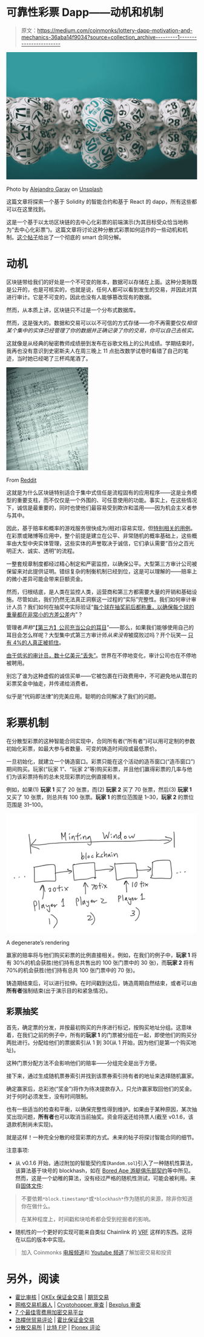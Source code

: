 # 可靠性彩票 Dapp——动机和机制

> 原文：<https://medium.com/coinmonks/lottery-dapp-motivation-and-mechanics-36aba14f9034?source=collection_archive---------1----------------------->

![](img/1dfbaf8ca49034627dd4ec7198996bb7.png)

Photo by [Alejandro Garay](https://unsplash.com/@chinitogaray?utm_source=unsplash&utm_medium=referral&utm_content=creditCopyText) on [Unsplash](https://unsplash.com/s/photos/lottery?utm_source=unsplash&utm_medium=referral&utm_content=creditCopyText)

这篇文章将探索一个基于 Solidity 的智能合约和基于 React 的 dapp，所有这些都可以在这里找到。

这是一个基于以太坊区块链的去中心化彩票的前端演示(为其目标受众恰当地称为“去中心化彩票”)。这篇文章将讨论这种分散式彩票如何运作的一些动机和机制。[这个帖子](/p/6f67e50739a3)给出了一个彻底的 smart 合同分解。

# 动机

区块链带给我们的好处是一个不可变的账本，数据可以存储在上面。这种分类账既是公开的，也是可核实的，也就是说，任何人都可以看到发生的交易，并因此对其进行审计。它是不可变的，因此也没有人能够篡改现有的数据。

然而，从本质上讲，区块链只不过是一个分布式数据库。

然而，这是强大的。数据和交易可以以不可信的方式存储——你不再需要仅仅*相信某个集中的实体已经管理了你的数据并正确记录了你的交易，你可以自己去核实。*

这就像是从经典的秘密教师成绩册到发布在谷歌文档上的公共成绩。学期结束时，我再也没有意识到史密斯夫人在周三晚上 11 点批改数学试卷时看错了自己的笔迹，当时她已经喝了三杯鸡尾酒了。

![](img/3f8b6821cf3d4c08e8481a79f43adeb9.png)

From [Reddit](https://www.reddit.com/r/nostalgia/comments/rkmfr9/teachers_grade_book/)

这就是为什么区块链特别适合于集中式信任是流程固有的应用程序——这是业务模型的重要支柱，而不仅仅是一个外围的、可任意使用的功能。事实上，在这些情况下，诚信是最重要的，同时也使他们最容易受到欺诈和滥用——因为机会主义者参与其中。

因此，基于赔率和概率的游戏服务很快成为(相对)容易实现，但[特别相关的用例](https://ethereum.org/en/whitepaper/)。在彩票或赌博等应用中，整个前提是建立在公平、非常随机的概率基础上，这些概率由大型中央实体管理，这些实体的声誉取决于诚信，它们承认需要“百分之百光明正大、诚实、透明”的流程。

一整套规章制度都经过精心制定和严密监控，以确保公平。大型第三方审计公司被保留来对此提供证明。错综复杂的制衡机制已经到位，这是可以理解的——赔率上的微小差异可能会带来巨额资金。

然而，归根结底，是人类在监控人类，运营商和第三方都需要大量的开销和基础设施。尽管如此，我们仍然无法真正洞察这一过程的“实际”完整性。我们如何审计审计人员？我们如何在抽奖中实际验证“[每个球在抽奖前后都称重，以确保每个球的重量都在非常小的方差公差](https://www.powerball.ca/news/lottery-draw-auditing)内”？

管理者*声称*“[【第三方】公司充当公众的耳目](https://www.powerball.ca/news/lottery-draw-auditing)”——那么，如果我们能够使用自己的耳目会怎么样呢？大型集中式第三方审计师*从来没有*被腐败过吗？开个玩笑— [只有 4%的人真正被抓住](https://fortune.com/2020/07/02/auditing-accounting-corporate-fraud/)。

[由于低劣的审计员，数十亿美元“丢失”](https://www.nytimes.com/2002/01/15/business/enron-s-collapse-the-auditors-who-s-keeping-the-accountants-accountable.html)。世界在不停地变化，审计公司也在不停地被聘用。

别忘了谁为这种虚假的诚信买单——它被包裹在行政费用中，不可避免地从潜在的彩票奖金中抽走，并传递给消费者。

似乎是“代码即法律”的完美应用。聪明的合同解决了我们的问题。

# 彩票机制

在分散型彩票的这种智能合同实现中，合同所有者(“所有者”)可以用可定制的参数初始化彩票，如最大参与者数量、可变的铸造时间段或最低票价。

一旦初始化，就建立一个铸造窗口。彩票只能在这个活动的造币窗口(“造币窗口”)期间购买。玩家(“玩家 1”、“玩家 2”等)购买彩票，并且他们赢得彩票的几率与他们为该彩票持有的总未兑现彩票的比例直接相关。

例如，如果(1) **玩家 1** 买了 20 张票，而(2) **玩家 2** 买了 70 张票，然后(3) **玩家 1** 又买了 10 张票，则总共有 100 张票。**玩家 1** 的票位范围是 1–30，**玩家 2** 的票位范围是 31–100。

![](img/5e7d85bb5f43f366e19863783488a5d4.png)

A degenerate’s rendering

赢家的赔率将与他们购买彩票的比例直接相关。例如，在我们的例子中，**玩家 1** 将有 30%的机会获胜(他们持有总共售出的 100 张门票中的 30 张)，而**玩家 2** 将有 70%的机会获胜(他们持有总共 100 张门票中的 70 张)。

铸造期结束后，可以进行拉伸。在时间戳到达后，铸造周期自然结束，或者可以由**所有者**强制结束(出于演示目的和紧急情况)。

## 彩票抽奖

首先，确定票的分发，并按最初购买的升序进行标记，按购买地址分组。这意味着，在我们之前的例子中，所有的**玩家 1** 的门票被分组在一起，即使他们的购买分两批进行。分配给他们的票据索引从 1 到 30(从 1 开始，因为他们是第一个购买地址)。

这种门票分配方法不会影响他们的赔率——分组完全是出于方便。

接下来，通过生成随机票券索引并找到该票券索引持有者的地址来选择随机赢家。

确定赢家后，总彩池(“奖金”)将作为待决提款存入，只允许赢家取回他们的奖金。对于何时必须发生，没有时间限制。

也有一些适当的检查和平衡，以确保完整性得到维护。如果由于某种原因，某次抽奖出现问题，**所有者**也可以取消当前抽奖。资金将返还给持票人(截至 v0.1.6，该退款机制尚未实现)。

就是这样！一种完全分散的经营彩票的方式。未来的帖子将探讨智能合同的细节。

注意事项:

*   从 v0.1.6 开始，通过附加的智能契约库(`Random.sol`)引入了一种随机性算法，该算法基于块号的 blockhash，如在 [Bored Ape 游艇俱乐部契约](https://etherscan.io/address/0xbc4ca0eda7647a8ab7c2061c2e118a18a936f13d#code)等中所见。然而，这是一个幼稚的算法，没有经过严格的随机性测试，可能会被利用。来自[固体文件](https://docs.soliditylang.org/en/latest/units-and-global-variables.html):

> 不要依赖`*block.timestamp*`或`*blockhash*`作为随机的来源，除非你知道你在做什么。
> 
> 在某种程度上，时间戳和块哈希都会受到挖掘者的影响。

*   随机性的一个更好的实现可能来自类似 Chainlink 的 [VRF](https://docs.chain.link/docs/chainlink-vrf/) 这样的东西。这将在以后的版本中实现。

> 加入 Coinmonks [电报频道](https://t.me/coincodecap)和 [Youtube 频道](https://www.youtube.com/c/coinmonks/videos)了解加密交易和投资

# 另外，阅读

*   [霍比审核](https://coincodecap.com/huobi-review) | [OKEx 保证金交易](https://coincodecap.com/okex-margin-trading) | [期货交易](https://coincodecap.com/futures-trading)
*   [网格交易机器人](https://coincodecap.com/grid-trading) | [Cryptohopper 审查](/coinmonks/cryptohopper-review-a388ff5bae88) | [Bexplus 审查](https://coincodecap.com/bexplus-review)
*   [7 个最佳零费用加密交易平台](https://coincodecap.com/zero-fee-crypto-exchanges)
*   [氹欞侊贸易评论](https://coincodecap.com/anny-trade-review) | [霍比保证金交易](/coinmonks/huobi-margin-trading-b3b06cdc1519)
*   [分散交易所](https://coincodecap.com/what-are-decentralized-exchanges) | [比特 FIP](https://coincodecap.com/bitbns-fip) | [Pionex 评论](https://coincodecap.com/pionex-review-exchange-with-crypto-trading-bot)